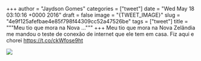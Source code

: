 
+++
author = "Jaydson Gomes"
categories = ["tweet"]
date = "Wed May 18 03:10:16 +0000 2016"
draft = false
image = "{TWEET_IMAGE}"
slug = "4e9f125afefbae4e85f798f44309cc52a47526be"
tags = ["tweet"]
title = """Meu tio que mora na Nova ..."""
+++
Meu tio que mora na Nova Zelândia me mandou o teste de conexão de internet que ele tem em casa. Fiz aqui e chorei https://t.co/ckWfose9ht

![](/images/tweet-media/732770251658694656-CitR9n0WkAIf5cK.png)